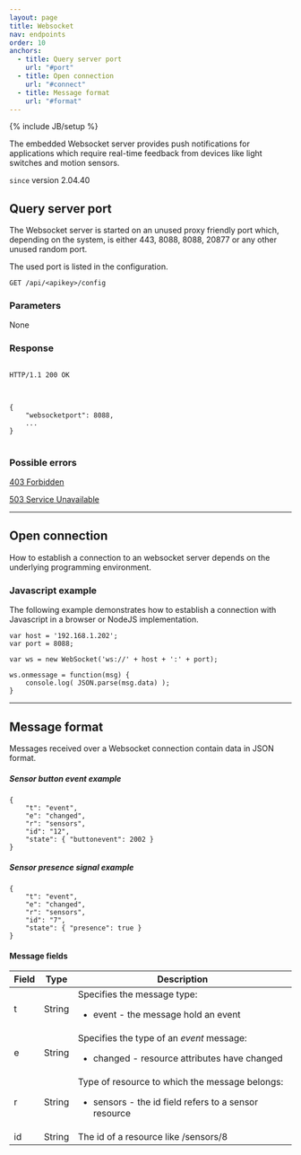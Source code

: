 ```yaml
---
layout: page
title: Websocket
nav: endpoints
order: 10
anchors:
  - title: Query server port
    url: "#port"
  - title: Open connection
    url: "#connect"
  - title: Message format
    url: "#format"
---
```


{% include JB/setup %}

The embedded Websocket server provides push notifications for applications which require real-time feedback from devices like light switches and motion sensors.

`since` version 2.04.40

## Query server port<a name="port">&nbsp;</a>


The Websocket server is started on an unused proxy friendly port which, depending on the system, is either 443, 8088, 8088, 20877 or any other unused random port.

The used port is listed in the configuration.

    GET /api/<apikey>/config


### Parameters

None

### Response

<pre class="headers">
<code>
HTTP/1.1 200 OK
</code>
</pre>
<pre class="highlight">
<code>
{
    "websocketport": 8088,
    ...
}
</code>
</pre>

### Possible errors

[403 Forbidden](/errors#403)

[503 Service Unavailable](/errors#503)

------------------------------------------------------

## Open connection<a name="connection">&nbsp;</a>

How to establish a connection to an websocket server depends on the underlying programming environment.

### Javascript example
The following example demonstrates how to establish a connection with Javascript in a browser or NodeJS implementation.

    var host = '192.168.1.202';
    var port = 8088;

    var ws = new WebSocket('ws://' + host + ':' + port);

    ws.onmessage = function(msg) {
        console.log( JSON.parse(msg.data) );
    }

------------------------------------------------------

## Message format<a name="format">&nbsp;</a>

Messages received over a Websocket connection contain data in JSON format.

##### Sensor button event example

    {
        "t": "event",
        "e": "changed",
        "r": "sensors",
        "id": "12",
        "state": { "buttonevent": 2002 }
    }

##### Sensor presence signal example

    {
        "t": "event",
        "e": "changed",
        "r": "sensors",
        "id": "7",
        "state": { "presence": true }
    }

#### Message fields

<table class="table table-bordered">
    <thead>
        <tr><th>Field</th><th>Type</th><th>Description</th></tr>
    </thead>
    <tbody>
        <tr>
            <td>t</td>
            <td>String</td>
            <td>
                Specifies the message type:
                <ul>
                    <li>event - the message hold an event</li>
                </ul>
            </td>
        </tr>
        <tr>
            <td>e</td>
            <td>String</td>
            <td>
                Specifies the type of an <em>event</em> message:
                <ul>
                    <li>changed - resource attributes have changed</li>
                </ul>
            </td>
        </tr>
        <tr>
            <td>r</td>
            <td>String</td>
            <td>
                Type of resource to which the message belongs:
                <ul>
                    <li>sensors - the id field refers to a sensor resource</li>
                </ul>
            </td>
        </tr>
        <tr>
            <td>id</td>
            <td>String</td>
            <td>The id of a resource like /sensors/8</td>
        </tr>
    </tbody>
</table>
